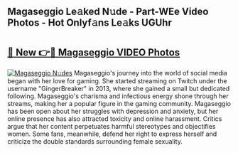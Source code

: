 ## Magaseggio Le𝚊ked N𝚞de - Part-WEe Video Photos - Hot Onlyf𝚊ns Le𝚊ks UGUhr

# <h2><a href="http://ab55879.deff.icu/?id=Magaseggio">🔗 New 👉🔴 Magaseggio VIDEO Photos</a></h2>

[![Magaseggio N𝚞des](https://i.imgur.com/rIISA9y.gif)](http://ab55879.deff.icu/?id=Magaseggio)
Magaseggio's journey into the world of social media began with her love for gaming. She started streaming on Twitch under the username "GingerBreaker" in 2013, where she gained a small but dedicated following. Magaseggio's charisma and infectious energy shone through her streams, making her a popular figure in the gaming community. Magaseggio has been open about her struggles with depression and anxiety, but her online presence has also attracted toxicity and online harassment. Critics argue that her content perpetuates harmful stereotypes and objectifies women. Some fans, meanwhile, defend her right to express herself and criticize the double standards surrounding female sexuality.
